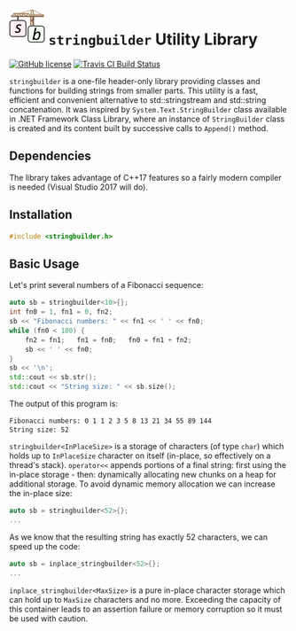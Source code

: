 ![Logo](logo.png) `stringbuilder` Utility Library
===========

[![GitHub license](https://img.shields.io/badge/license-MIT-blue.svg?maxAge=3600)](https://raw.githubusercontent.com/isameru/stringbuilder/master/LICENSE)
[![Travis CI Build Status](https://travis-ci.org/isameru/stringbuilder.svg?branch=master)](https://travis-ci.org/isameru/stringbuilder)

`stringbuilder` is a one-file header-only library providing classes and functions for building strings from smaller parts.
This utility is a fast, efficient and convenient alternative to std::stringstream and std::string concatenation.
It was inspired by `System.Text.StringBuilder` class available in .NET Framework Class Library, where an instance of `StringBuilder` class is created and its content built by successive calls to `Append()` method.

## Dependencies

The library takes advantage of C++17 features so a fairly modern compiler is needed (Visual Studio 2017 will do).

## Installation

```cpp
#include <stringbuilder.h>
```

## Basic Usage

Let's print several numbers of a Fibonacci sequence:

```cpp
auto sb = stringbuilder<10>{};
int fn0 = 1, fn1 = 0, fn2;
sb << "Fibonacci numbers: " << fn1 << ' ' << fn0;
while (fn0 < 100) {
    fn2 = fn1;   fn1 = fn0;   fn0 = fn1 + fn2;
    sb << ' ' << fn0;
}
sb << '\n';
std::cout << sb.str();
std::cout << "String size: " << sb.size();
```

The output of this program is:

```
Fibonacci numbers: 0 1 1 2 3 5 8 13 21 34 55 89 144
String size: 52
```

`stringbuilder<InPlaceSize>` is a storage of characters (of type `char`) which holds up to `InPlaceSize` character on itself (in-place, so effectively on a thread's stack).
`operator<<` appends portions of a final string: first using the in-place storage - then: dynamically allocating new chunks on a heap for additional storage.
To avoid dynamic memory allocation we can increase the in-place size:

```cpp
auto sb = stringbuilder<52>{};
...
```

As we know that the resulting string has exactly 52 characters, we can speed up the code:

```cpp
auto sb = inplace_stringbuilder<52>{};
...
```

`inplace_stringbuilder<MaxSize>` is a pure in-place character storage which can hold up to `MaxSize` characters and no more.
Exceeding the capacity of this container leads to an assertion failure or memory corruption so it must be used with caution.

